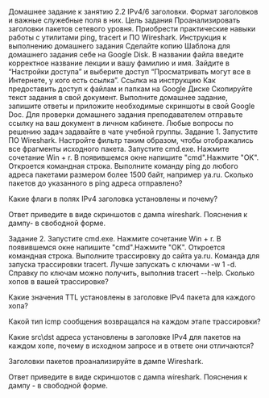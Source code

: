 Домашнее задание к занятию 2.2 IPv4/6 заголовки. Формат заголовков и важные служебные поля в них.
Цель задания
Проанализировать заголовки пакетов сетевого уровня.
Приобрести практические навыки работы с утилитами ping, tracert и ПО Wireshark.
Инструкция к выполнению домашнего задания
Сделайте копию Шаблона для домашнего задания себе на Google Disk.
В названии файла введите корректное название лекции и вашу фамилию и имя.
Зайдите в “Настройки доступа” и выберите доступ “Просматривать могут все в Интернете, у кого есть ссылка”. Ссылка на инструкцию Как предоставить доступ к файлам и папкам на Google Диске
Скопируйте текст задания в свой документ.
Выполните домашнее задание, запишите ответы и приложите необходимые скриншоты в свой Google Doc.
Для проверки домашнего задания преподавателем отправьте ссылку на ваш документ в личном кабинете.
Любые вопросы по решению задач задавайте в чате учебной группы.
Задание 1.
Запустите ПО Wireshark.
Настройте фильтр таким образом, чтобы отображались все фрагменты исходного пакета.
Запустите cmd.exe. Нажмите сочетание Win + r.
В появившемся окне напишите "cmd".Нажмите "OK".
Откроется командная строка.
Выполните команду ping до любого адреса пакетами размером более 1500 байт, например ya.ru.
Сколько пакетов до указанного в ping адреса отправлено?

Какие флаги в полях IPv4 заголовка установлены и почему?

Ответ приведите в виде скриншотов с дампа wireshark. Пояснения к дампу- в свободной форме.

Задание 2.
Запустите cmd.exe. Нажмите сочетание Win + r.
В появившемся окне напишите "cmd".Нажмите "OK".
Откроется командная строка.
Выполните трассировку до сайта ya.ru. Команда для запуска трассировки tracert. Лучше запускать с ключами -w 1 -d. Справку по ключам можно получить, выполнив tracert --help.
Сколько хопов в вашей трассировке?

Какие значения TTL установлены в заголовке IPv4 пакета для каждого хопа?

Какой тип icmp сообщения возвращался на каждом этапе трассировки?

Какие src\dst адреса установлены в заголовке IPv4 для пакетов на каждом хопе, почему в исходном запросе и в ответе они отличаются?

Заголовки пакетов проанализируйте в дампе Wireshark.

Ответ приведите в виде скриншотов с дампа wireshark. Пояснения к дампу - в свободной форме.